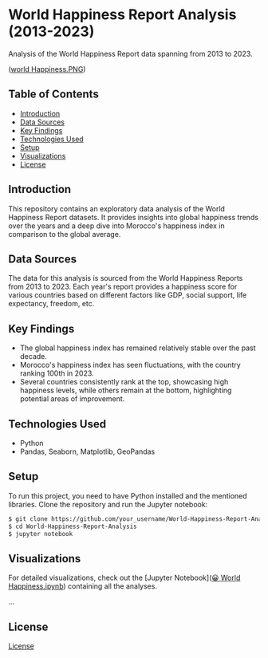# World Happiness Report Analysis (2013-2023)

Analysis of the World Happiness Report data spanning from 2013 to 2023.

([world Happiness.PNG](https://github.com/hafidaso/World-Happiness-Report-Analysis-2013-2023-And-Compared-Morocco/blob/bc4741c877dfcd5a27ea07f820cc9ab721ec2c87/world%20Happiness.PNG))

## Table of Contents

- [Introduction](#introduction)
- [Data Sources](#data-sources)
- [Key Findings](#key-findings)
- [Technologies Used](#technologies-used)
- [Setup](#setup)
- [Visualizations](#visualizations)
- [License](#license)

## Introduction

This repository contains an exploratory data analysis of the World Happiness Report datasets. It provides insights into global happiness trends over the years and a deep dive into Morocco's happiness index in comparison to the global average.

## Data Sources

The data for this analysis is sourced from the World Happiness Reports from 2013 to 2023. Each year's report provides a happiness score for various countries based on different factors like GDP, social support, life expectancy, freedom, etc.

## Key Findings

- The global happiness index has remained relatively stable over the past decade.
- Morocco's happiness index has seen fluctuations, with the country ranking 100th in 2023.
- Several countries consistently rank at the top, showcasing high happiness levels, while others remain at the bottom, highlighting potential areas of improvement.

## Technologies Used

- Python
- Pandas, Seaborn, Matplotlib, GeoPandas

## Setup

To run this project, you need to have Python installed and the mentioned libraries. Clone the repository and run the Jupyter notebook:

```bash
$ git clone https://github.com/your_username/World-Happiness-Report-Analysis.git
$ cd World-Happiness-Report-Analysis
$ jupyter notebook

```

## Visualizations

For detailed visualizations, check out the [Jupyter Notebook]([😀 World Happiness.ipynb](https://github.com/hafidaso/World-Happiness-Report-Analysis-2013-2023-And-Compared-Morocco/blob/6a49bb0b0ccef5de078820d9d14580355260fb7d/%F0%9F%98%80%20World%20Happiness.ipynb)) containing all the analyses.

...

## License

[License](https://github.com/hafidaso/World-Happiness-Report-Analysis-2013-2023-And-Compared-Morocco/blob/824cad14a9fc7d4313fca11669fc31f2e9bcca79/LICENSE)


